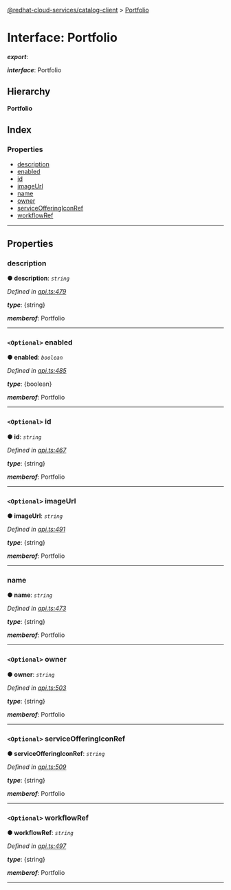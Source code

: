 [@redhat-cloud-services/catalog-client](../README.md) > [Portfolio](../interfaces/portfolio.md)

# Interface: Portfolio

*__export__*: 

*__interface__*: Portfolio

## Hierarchy

**Portfolio**

## Index

### Properties

* [description](portfolio.md#description)
* [enabled](portfolio.md#enabled)
* [id](portfolio.md#id)
* [imageUrl](portfolio.md#imageurl)
* [name](portfolio.md#name)
* [owner](portfolio.md#owner)
* [serviceOfferingIconRef](portfolio.md#serviceofferingiconref)
* [workflowRef](portfolio.md#workflowref)

---

## Properties

<a id="description"></a>

###  description

**● description**: *`string`*

*Defined in [api.ts:479](https://github.com/RedHatInsights/javascript-clients/blob/master/packages/catalog/api.ts#L479)*

*__type__*: {string}

*__memberof__*: Portfolio

___
<a id="enabled"></a>

### `<Optional>` enabled

**● enabled**: *`boolean`*

*Defined in [api.ts:485](https://github.com/RedHatInsights/javascript-clients/blob/master/packages/catalog/api.ts#L485)*

*__type__*: {boolean}

*__memberof__*: Portfolio

___
<a id="id"></a>

### `<Optional>` id

**● id**: *`string`*

*Defined in [api.ts:467](https://github.com/RedHatInsights/javascript-clients/blob/master/packages/catalog/api.ts#L467)*

*__type__*: {string}

*__memberof__*: Portfolio

___
<a id="imageurl"></a>

### `<Optional>` imageUrl

**● imageUrl**: *`string`*

*Defined in [api.ts:491](https://github.com/RedHatInsights/javascript-clients/blob/master/packages/catalog/api.ts#L491)*

*__type__*: {string}

*__memberof__*: Portfolio

___
<a id="name"></a>

###  name

**● name**: *`string`*

*Defined in [api.ts:473](https://github.com/RedHatInsights/javascript-clients/blob/master/packages/catalog/api.ts#L473)*

*__type__*: {string}

*__memberof__*: Portfolio

___
<a id="owner"></a>

### `<Optional>` owner

**● owner**: *`string`*

*Defined in [api.ts:503](https://github.com/RedHatInsights/javascript-clients/blob/master/packages/catalog/api.ts#L503)*

*__type__*: {string}

*__memberof__*: Portfolio

___
<a id="serviceofferingiconref"></a>

### `<Optional>` serviceOfferingIconRef

**● serviceOfferingIconRef**: *`string`*

*Defined in [api.ts:509](https://github.com/RedHatInsights/javascript-clients/blob/master/packages/catalog/api.ts#L509)*

*__type__*: {string}

*__memberof__*: Portfolio

___
<a id="workflowref"></a>

### `<Optional>` workflowRef

**● workflowRef**: *`string`*

*Defined in [api.ts:497](https://github.com/RedHatInsights/javascript-clients/blob/master/packages/catalog/api.ts#L497)*

*__type__*: {string}

*__memberof__*: Portfolio

___

